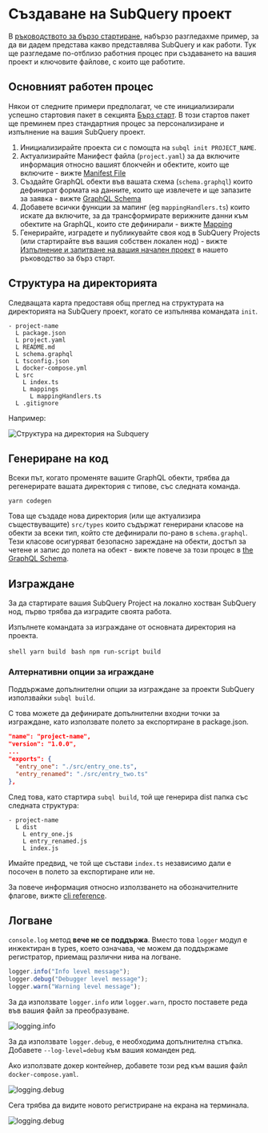 # Създаване на SubQuery проект

В [ръководството за бързо стартиране](/quickstart/quickstart-polkadot.md), набързо разгледахме пример, за да ви дадем представа какво представлява SubQuery и как работи. Тук ще разгледаме по-отблизо работния процес при създаването на вашия проект и ключовите файлове, с които ще работите.

## Основният работен процес

Някои от следните примери предполагат, че сте инициализирали успешно стартовия пакет в секцията [Бърз старт](../quickstart/quickstart-polkadot.md). В този стартов пакет ще преминем през стандартния процес за персонализиране и изпълнение на вашия SubQuery проект.

1. Инициализирайте проекта си с помощта на `subql init PROJECT_NAME`.
2. Актуализирайте Манифест файла (`project.yaml`) за да включите информация относно вашият блокчейн и обектите, които ще включите - вижте [Manifest File](./manifest.md)
3. Създайте GraphQL обекти във вашата схема (`schema.graphql`) които дефинират формата на данните, които ще извлечете и ще запазите за заявка - вижте [GraphQL Schema](./graphql.md)
4. Добавете всички функции за мапинг (eg `mappingHandlers.ts`) които искате да включите, за да трансформирате верижните данни към обектите на GraphQL, които сте дефинирали - вижте [Mapping](./mapping.md)
5. Генерирайте, изградете и публикувайте своя код в SubQuery Projects (или стартирайте във вашия собствен локален нод) - вижте [Изпълнение и запитване на вашия начален проект](./quickstart-polkadot.md#running-and-querying-your-starter-project) в нашето ръководство за бърз старт.

## Структура на директорията

Следващата карта предоставя общ преглед на структурата на директорията на SubQuery проект, когато се изпълнява командата `init`.

```
- project-name
  L package.json
  L project.yaml
  L README.md
  L schema.graphql
  L tsconfig.json
  L docker-compose.yml
  L src
    L index.ts
    L mappings
      L mappingHandlers.ts
  L .gitignore
```

Например:

![Структура на директория на Subquery](/assets/img/subQuery_directory_stucture.png)

## Генериране на код

Всеки път, когато променяте вашите GraphQL обекти, трябва да регенерирате вашата директория с типове, със следната команда.

```
yarn codegen
```

Това ще създаде нова директория (или ще актуализира съществуващите) `src/types` които съдържат генерирани класове на обекти за всеки тип, който сте дефинирали по-рано в `schema.graphql`. Тези класове осигуряват безопасно зареждане на обекти, достъп за четене и запис до полета на обект - вижте повече за този процес в [the GraphQL Schema](./graphql.md).

## Изграждане

За да стартирате вашия SubQuery Project на локално хостван SubQuery нод, първо трябва да изградите своята работа.

Изпълнете командата за изграждане от основната директория на проекта.

<CodeGroup> <CodeGroupItem title="YARN" active> `shell yarn build ` </CodeGroupItem>
<CodeGroupItem title="NPM"> `bash npm run-script build ` </CodeGroupItem> </CodeGroup>

### Алтернативни опции за играждане

Поддържаме допълнителни опции за изграждане за проекти SubQuery използвайки `subql build`.

С това можете да дефинирате допълнителни входни точки за изграждане, като използвате полето за експортиране в package.json.

```json
"name": "project-name",
"version": "1.0.0",
...
"exports": {
  "entry_one": "./src/entry_one.ts",
  "entry_renamed": "./src/entry_two.ts"
},
```

След това, като стартира `subql build`, той ще генерира dist папка със следната структура:

```
- project-name
  L dist
    L entry_one.js
    L entry_renamed.js
    L index.js
```

Имайте предвид, че той ще състави `index.ts` независимо дали е посочен в полето за експортиране или не.

За повече информация относно използването на обозначителните флагове, вижте [cli reference](https://doc.subquery.network/run_publish/references/#build).

## Логване

`console.log` метод **вече не се поддържа**. Вместо това `logger` модул е инжектиран в types, което означава, че можем да поддържаме регистратор, приемащ различни нива на логване.

```typescript
logger.info("Info level message");
logger.debug("Debugger level message");
logger.warn("Warning level message");
```

За да използвате `logger.info` или `logger.warn`, просто поставете реда във вашия файл за преобразуване.

![logging.info](/assets/img/logging_info.png)

За да използвате `logger.debug`, е необходима допълнителна стъпка. Добавете `--log-level=debug` към вашия команден ред.

Ако използвате докер контейнер, добавете този ред към вашия файл `docker-compose.yaml`.

![logging.debug](/assets/img/logging_debug.png)

Сега трябва да видите новото регистриране на екрана на терминала.

![logging.debug](/assets/img/subquery_logging.png)
